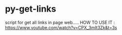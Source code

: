 # py-get-links
script for get all links in page web.....
HOW TO USE IT : https://www.youtube.com/watch?v=CPX_3mIt3Zk&t=3s
